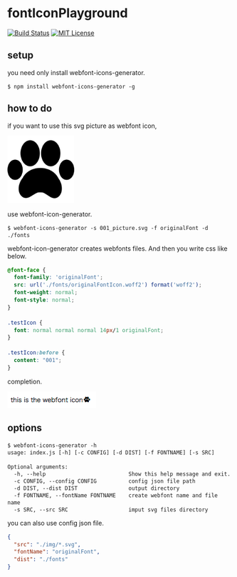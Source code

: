 # fontIconPlayground

[![Build Status](https://travis-ci.org/dtan4/terraforming.svg?branch=master)](https://travis-ci.org/dtan4/terraforming)
[![MIT License](http://img.shields.io/badge/license-MIT-blue.svg?style=flat)](LICENSE)

## setup

  you need only install webfont-icons-generator.

    $ npm install webfont-icons-generator -g

## how to do

if you want to use this svg picture as webfont icon,

<img src="./img/001_picture.png" alt="" title="github doesn't support svg so this is a png file" width='150px' height='150px' />


use webfont-icon-generator.

    $ webfont-icons-generator -s 001_picture.svg -f originalFont -d ./fonts

webfont-icon-generator creates webfonts files.
And then you write css like below.

``` sample.css
@font-face {
  font-family: 'originalFont';
  src: url('./fonts/originalFontIcon.woff2') format('woff2');
  font-weight: normal;
  font-style: normal;
}

.testIcon {
  font: normal normal normal 14px/1 originalFont;
}

.testIcon:before {
  content: "001";
}
```

completion.

<img src="./img/nya-n.png" alt="" title="webfont icon" />

## options
```
$ webfont-icons-generator -h
usage: index.js [-h] [-c CONFIG] [-d DIST] [-f FONTNAME] [-s SRC]

Optional arguments:
  -h, --help                          Show this help message and exit.
  -c CONFIG, --config CONFIG          config json file path
  -d DIST, --dist DIST                output directory
  -f FONTNAME, --fontName FONTNAME    create webfont name and file name
  -s SRC, --src SRC                   imput svg files directory
```

you can also use config json file.
``` font.config.json
{
  "src": "./img/*.svg",
  "fontName": "originalFont",
  "dist": "./fonts"
}
```
